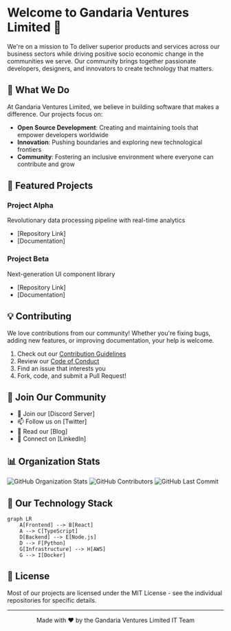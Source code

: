 # Welcome to Gandaria Ventures Limited 👋

We're on a mission to To deliver superior products and services across our business sectors while driving positive socio economic change in the communities we serve. Our community brings together passionate developers, designers, and innovators to create technology that matters.

## 🌟 What We Do

At Gandaria Ventures Limited, we believe in building software that makes a difference. Our projects focus on:

- **Open Source Development**: Creating and maintaining tools that empower developers worldwide
- **Innovation**: Pushing boundaries and exploring new technological frontiers
- **Community**: Fostering an inclusive environment where everyone can contribute and grow

## 🚀 Featured Projects

### Project Alpha
Revolutionary data processing pipeline with real-time analytics
- [Repository Link]
- [Documentation]

### Project Beta
Next-generation UI component library
- [Repository Link]
- [Documentation]

## 💡 Contributing

We love contributions from our community! Whether you're fixing bugs, adding new features, or improving documentation, your help is welcome.

1. Check out our [Contribution Guidelines](CONTRIBUTING.md)
2. Review our [Code of Conduct](CODE_OF_CONDUCT.md)
3. Find an issue that interests you
4. Fork, code, and submit a Pull Request!

## 🤝 Join Our Community

- 💬 Join our [Discord Server]
- 📫 Follow us on [Twitter]
- 📝 Read our [Blog]
- 👥 Connect on [LinkedIn]

## 📊 Organization Stats

![GitHub Organization Stats](https://img.shields.io/github/stars/Gandaria-Ventures-Limited?style=social)
![GitHub Contributors](https://img.shields.io/github/contributors/Gandaria-Ventures-Limited/gandaria-tracker)
![GitHub Last Commit](https://img.shields.io/github/last-commit/Gandaria-Ventures-Limited/gandaria-tracker)

## 🎯 Our Technology Stack

```mermaid
graph LR
    A[Frontend] --> B[React]
    A --> C[TypeScript]
    D[Backend] --> E[Node.js]
    D --> F[Python]
    G[Infrastructure] --> H[AWS]
    G --> I[Docker]
```

## 📝 License

Most of our projects are licensed under the MIT License - see the individual repositories for specific details.

---

<div align="center">
Made with ❤️ by the Gandaria Ventures Limited IT Team
</div>
